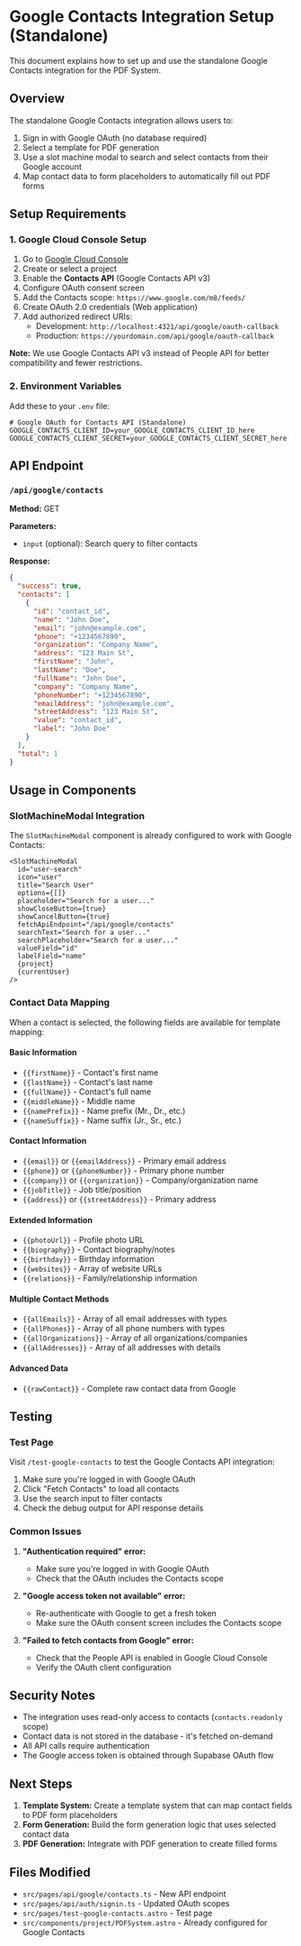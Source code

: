 # Google Contacts Integration Setup (Standalone)

This document explains how to set up and use the standalone Google Contacts integration for the PDF System.

## Overview

The standalone Google Contacts integration allows users to:

1. Sign in with Google OAuth (no database required)
2. Select a template for PDF generation
3. Use a slot machine modal to search and select contacts from their Google account
4. Map contact data to form placeholders to automatically fill out PDF forms

## Setup Requirements

### 1. Google Cloud Console Setup

1. Go to [Google Cloud Console](https://console.cloud.google.com/)
2. Create or select a project
3. Enable the **Contacts API** (Google Contacts API v3)
4. Configure OAuth consent screen
5. Add the Contacts scope: `https://www.google.com/m8/feeds/`
6. Create OAuth 2.0 credentials (Web application)
7. Add authorized redirect URIs:
   - Development: `http://localhost:4321/api/google/oauth-callback`
   - Production: `https://yourdomain.com/api/google/oauth-callback`

**Note:** We use Google Contacts API v3 instead of People API for better compatibility and fewer restrictions.

### 2. Environment Variables

Add these to your `.env` file:

```env
# Google OAuth for Contacts API (Standalone)
GOOGLE_CONTACTS_CLIENT_ID=your_GOOGLE_CONTACTS_CLIENT_ID_here
GOOGLE_CONTACTS_CLIENT_SECRET=your_GOOGLE_CONTACTS_CLIENT_SECRET_here
```

## API Endpoint

### `/api/google/contacts`

**Method:** GET

**Parameters:**

- `input` (optional): Search query to filter contacts

**Response:**

```json
{
  "success": true,
  "contacts": [
    {
      "id": "contact_id",
      "name": "John Doe",
      "email": "john@example.com",
      "phone": "+1234567890",
      "organization": "Company Name",
      "address": "123 Main St",
      "firstName": "John",
      "lastName": "Doe",
      "fullName": "John Doe",
      "company": "Company Name",
      "phoneNumber": "+1234567890",
      "emailAddress": "john@example.com",
      "streetAddress": "123 Main St",
      "value": "contact_id",
      "label": "John Doe"
    }
  ],
  "total": 1
}
```

## Usage in Components

### SlotMachineModal Integration

The `SlotMachineModal` component is already configured to work with Google Contacts:

```astro
<SlotMachineModal
  id="user-search"
  icon="user"
  title="Search User"
  options={[]}
  placeholder="Search for a user..."
  showCloseButton={true}
  showCancelButton={true}
  fetchApiEndpoint="/api/google/contacts"
  searchText="Search for a user..."
  searchPlaceholder="Search for a user..."
  valueField="id"
  labelField="name"
  {project}
  {currentUser}
/>
```

### Contact Data Mapping

When a contact is selected, the following fields are available for template mapping:

#### Basic Information

- `{{firstName}}` - Contact's first name
- `{{lastName}}` - Contact's last name
- `{{fullName}}` - Contact's full name
- `{{middleName}}` - Middle name
- `{{namePrefix}}` - Name prefix (Mr., Dr., etc.)
- `{{nameSuffix}}` - Name suffix (Jr., Sr., etc.)

#### Contact Information

- `{{email}}` or `{{emailAddress}}` - Primary email address
- `{{phone}}` or `{{phoneNumber}}` - Primary phone number
- `{{company}}` or `{{organization}}` - Company/organization name
- `{{jobTitle}}` - Job title/position
- `{{address}}` or `{{streetAddress}}` - Primary address

#### Extended Information

- `{{photoUrl}}` - Profile photo URL
- `{{biography}}` - Contact biography/notes
- `{{birthday}}` - Birthday information
- `{{websites}}` - Array of website URLs
- `{{relations}}` - Family/relationship information

#### Multiple Contact Methods

- `{{allEmails}}` - Array of all email addresses with types
- `{{allPhones}}` - Array of all phone numbers with types
- `{{allOrganizations}}` - Array of all organizations/companies
- `{{allAddresses}}` - Array of all addresses with details

#### Advanced Data

- `{{rawContact}}` - Complete raw contact data from Google

## Testing

### Test Page

Visit `/test-google-contacts` to test the Google Contacts API integration:

1. Make sure you're logged in with Google OAuth
2. Click "Fetch Contacts" to load all contacts
3. Use the search input to filter contacts
4. Check the debug output for API response details

### Common Issues

1. **"Authentication required" error:**
   - Make sure you're logged in with Google OAuth
   - Check that the OAuth includes the Contacts scope

2. **"Google access token not available" error:**
   - Re-authenticate with Google to get a fresh token
   - Make sure the OAuth consent screen includes the Contacts scope

3. **"Failed to fetch contacts from Google" error:**
   - Check that the People API is enabled in Google Cloud Console
   - Verify the OAuth client configuration

## Security Notes

- The integration uses read-only access to contacts (`contacts.readonly` scope)
- Contact data is not stored in the database - it's fetched on-demand
- All API calls require authentication
- The Google access token is obtained through Supabase OAuth flow

## Next Steps

1. **Template System:** Create a template system that can map contact fields to PDF form placeholders
2. **Form Generation:** Build the form generation logic that uses selected contact data
3. **PDF Generation:** Integrate with PDF generation to create filled forms

## Files Modified

- `src/pages/api/google/contacts.ts` - New API endpoint
- `src/pages/api/auth/signin.ts` - Updated OAuth scopes
- `src/pages/test-google-contacts.astro` - Test page
- `src/components/project/PDFSystem.astro` - Already configured for Google Contacts
